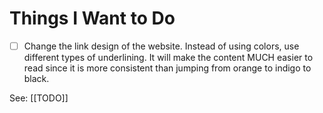 # Things I Want to Do
- [ ] Change the link design of the website. Instead of using colors, use different types of underlining. It will make the content MUCH easier to read since it is more consistent than jumping from orange to indigo to black.


See: [[TODO]]